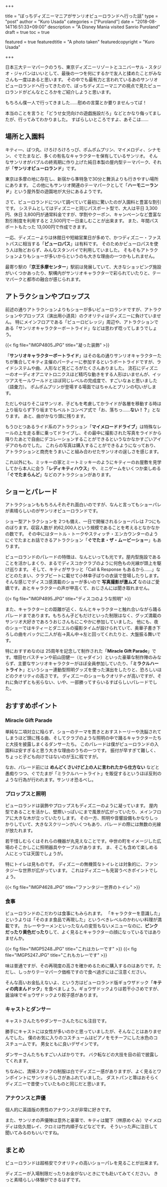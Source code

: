 +++

title       = "ぼっちディズニーマニアがサンリオピューロランドへ行った話"
type        = "post"
author      = "Kuro Usada"
categories  = ["Puroland"]
date        = "2018-08-14T16:51:33+09:00"
description = "A Disney Mania visited Sanrio Puroland"
draft       = true
toc         = true

featured              = true
featuredtitle         = "A photo taken"
featuredcopyright     = "Kuro Usada"

+++

日本三大テーマパークのうち、東京ディズニーリゾートとユニバーサル・スタジオ・ジャパンはいいとして、最後の一つを何にするかで友人と揉めたことがみなさんも一度はあると思います。
その中でも最有力と言われているあのサンリオピューロランドへ行ってきたので、ぼっちディズニーマニアの視点で見たピューロランドがどんなところかをご紹介しようと思います。

もちろん僕一人で行ってきました……慰めの言葉とか要りませんってば！

<!--more-->

本当のことを言うと「どうせ女児向けの遊戯施設だろ」などとかなり侮ってましたが、行ってみてわかりました。
すばらしいところですよ、あそこは……

## 場所と入園料

キティ―、ばつ丸、けろけろけろっぴ、ポムポムプリン、マイメロディ、シナモン、ぐでたまなど、多くの有名なキャラクターを保有しているサンリオ。
そんなサンリオがバブルの終焉期に作り上げた純日本製の屋内型テーマパーク、それが「**サンリオピューロランド**」です。

東京は多摩の地に存在し、新宿から準特急で30分と舞浜よりも行きやすい場所にあります。
この他にもサンリオ関連のテーマパークとして「**ハーモニーランド**」という屋外型の遊園地が大分にあるようです。

さて、ピューロランドについて調べていて最初に驚いたのが入園料と豊富な割引です。
システムとしてはディズニーと同じパスポート型で、大人は平日 3,300円、休日 3,800円が通常料金ですが、学割やクーポン、キャンペーンなど豊富な割引制度を利用すると 2,500円で一日楽しむことが出来ます。
また、年間パスポートもたった 13,000円で作成できます。

一応、ディズニーよりは休館日や短縮営業日が多めで、かつディズニー・ファストパスに相当する「**ピューロパス**」は有料です。
そのためかピューロパスを使う人は殆どおらず、みんなスタンバイで利用していました。
そもそもアトラクションよりもショーが多いからというのも大きな理由の一つかもしれません。

最寄り駅の「**京王多摩センター**」駅前は発展していて、大きなショッピング施設がいくつかあったり、駅構内がサンリオキャラクターで彩られていたりと、テーマパークと都市の融合が感じられます。

## アトラクションやプロップス

前述の通りアトラクションよりもショーが多いピューロランドですが、アトラクションやプロップス（演出用小道具）のクオリティはディズニーに負けていません。
特にメインフロアである「ピューロビレッジ」周辺や、アトラクションである「サンリオキャラクターボートライド」などは思わず唸ってしまうでしょう。

{{< fig file="IMGP4805.JPG" title="凝った装飾" >}}

「**サンリオキャラクターボートライド**」はその名の通りサンリオキャラクターたちが集合してキティ主催のパーティーに参加するというボートライドですが、ライドシステムや曲、人形など見どころがたくさんありました。
流石にディズニーのオーディオアニマトロニクスほど精巧な動きをする人形はいませんが、イッツアスモールワールドとほぼ同じレベルの完成度で、すごいなぁと思いました（語彙力）。
ポムポムプリンが登場する場面ではちゃんとプリンの匂いがします。

ただしやはりそこはサンリオ、子どもを考慮してかライドが各層を移動する時は上り坂ならず下り坂までもベルトコンベア式で「お、落ちっ……**ない！？**」となります。
あと、曲がかなり頭に残ります。

もうひとつあるライド系のアトラクション「**マイメロードドライブ**」は特殊なレールの上を走る車に乗ってドライブし、その最中に撮影された写真をライドから降りたあとで自由にデコレーションすることができるというなかなかすごいアイデアのものでした。
これらの写真は購入することができるようになっており、アトラクションと商売をうまいこと組み合わせたサンリオの逞しさを感じます。

これ以外にも、ミッキーの家とミートミッキーのようにキティーのお屋敷を見学してから本人に会う「**レディキティハウス**」や、ミニゲームをいくつか楽しめる「**ぐでたまらんど**」などのアトラクションがあります。

## ショーとパレード

アトラクションももちろんそれぞれ面白いのですが、なんと言ってもショーパレが素晴らしいのがサンリオピューロランドです。

ショー型アトラクションを 2つも備え、一日で開催されるショーパレは 7つにものぼります。収容人数が 約62,000人という規模であることを考えるとなかなかの数です。
その中にはタートル・トークやスティッチ・エンカウンターのようにぐでたまとお話できるアトラクション「**ぐでたま・ザ・ムービーショー**」もあります。

ピューロランドのパレードの特徴は、なんといっても光です。屋内型施設であることを活かしまくり、まるでディスコかクラブのように何色もの光線が頭上を駆け巡ります。
そして、キティがサラッと「Call & Response もあるから……」などとのたまい、クラブビートに載せて小林幸子ばりの衣装で登場したりします。
そんな感じでディスコ感満載のショーが多いので **写真撮影が激ムズ** なのはご愛嬌です。あとキャラクターの声が甲高くて、おじさんには聞き取れません。

{{< fig file="IMGP4895.JPG" title="ディスコのような照明" >}}

また、キャラクターとの距離が近く、なんとキャラクターと触れ合いながら踊るパレードまであります。もちろん子どもだけといった制限はなく、グッズ満載のサンリオ大好きであろうおじさんもにこやかに参加していました。
他にも、夜のショーではキティーとダニエルの撮影タイムが設けられていて、奥華子書き下ろしの曲をバックに二人が右→真ん中→左と回ってくれたりと、大盤振る舞いです。

特におすすめなのは 25周年を記念して制作された「**Miracle Gift Parade**」です。増田セバスチャンや前山田健一（ヒャダイン）といった豪華な制作陣のみならず、主要なサンリオキャラクターがほぼ全員参加していたり、「**ミラクルハートライト**」というショー連動型照明グッズを使った演出をしたりと、恐ろしいほどのクオリティの高さです。
ディズニーのショーもクオリティが高いですが、それに負けずとも劣らない、いや、一部勝ってすらいるすばらしいパレードでした。

## おすすめポイント

### Miracle Gift Parade

単純な二項対立に陥らず、ショーのテーマを貫きとおすストーリーや洗脳されてしまうほど頭に残る曲、そしてクラブのような照明の中で踊るキャラクターたちと大技を披露しまくるダンサーたち。
このパレードは僕がピューロランドの入園料は安すぎると思う大きな理由のうちの一つです。
振付が早すぎて難しく、ちょっと子ども向けではないのが玉に瑕ですが。

なお、パレード前には **めんどくさいけど上の人に言われたから仕方ない** などと愚痴りつつ、ぐでたまが「ミラクルハートライト」を販促するというほぼ反則のような行為が行われます。サンリオ恐るべし。

### プロップスと照明

ピューロランドは装飾やプロップスもディズニーのように凝っています。
屋内型であることを活かし、壁際いっぱいにまで風景が広がっていたり、メインフロアに大きな木が立っていたりします。
その一方、照明や音響設備もかなりしっかりしていて、大きなスクリーンがいくつもあり、パレードの際には無数の光線が放たれます。

若干惜しむらくはそれらの機器が丸見えなことです。中世の町をイメージした広場のそこかしこに照明器具やケーブルがあります。
ま、そこも含めて楽しめる人にとっては天国でしょうが。

特にトイレは見ものです。
ディズニーの無機質なトイレとは対象的に、ファンタジーな世界が広がっています。
これはディズニーも見習うべきポイントでしょう。

{{< fig file="IMGP4628.JPG" title="ファンタジー世界のトイレ" >}}

### 食事

ピューロランドのこだわりは食事にもみられます。
「キャラクターを意識した」というよりは「そのまま食品で再現した」というべきレベルのかわいい料理が満載です。
カレーやラーメンといったなんの変哲もないメニューなのに、**ピンクだったり黄色だったり**して、よく見るとキャラクターの顔になっているではありませんか。

{{< fig file="IMGP5248.JPG" title="これはカレーです" >}}
{{< fig file="IMGP5247.JPG" title="これもカレーです" >}}

味は普通ですが、その再現度の高さを確かめるために購入するのはありです。ただし、しっかりテーマパーク価格ですので食べ過ぎにはご注意ください。

そんな高いお金払えないよ、という方はピューロランド版ギョウザドック「**キティの肉まんドック**」を食べましょう。ギョウザドックよりは若干小さめですが、醤油味でギョウザドックより餃子感があります。

### キャストとダンサー

キャストさんたちやダンサーさんたちにも注目です。

勝手にキャストには女性が多いのかと思っていましたが、そんなことはありませんでした。
僕のお気に入りのコスチュームはピアノをモチーフにした水色のコスチュームです。
男女ともに良いデザインです。

ダンサーさんたちもすごい人ばかりです。
バク転などの大技を目の前で披露してくれます。

ちなみに、清掃スタッフの制服は白でディズニー感がありますが、よく見るとワンポイントにサンリオらしさがあふれていました。
ダストパンと箒はおそらくディズニーで昔使っていたものと同じだと思います。

### アナウンスと声優

個人的に英語版の男性のアナウンスが非常に好きです。

また、サンリオの声優陣は意外と豪華で、キティは閣下（林原めぐみ）マイメロディは佐久間レイ、クロミは竹内順子などなどです。
そういった声に注目して聞いてみるのもいいですね。

## まとめ

ピューロランドは超格安でクオリティの高いショーパレを見ることが出来ます。

ディズニーが入場制限だったりお金がないときにでも赴いてみてください。
きっと素晴らしい体験ができるはずです。
